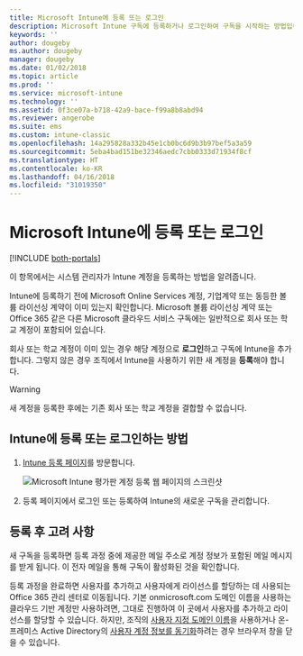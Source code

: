 ```yaml
---
title: Microsoft Intune에 등록 또는 로그인
description: Microsoft Intune 구독에 등록하거나 로그인하여 구독을 시작하는 방법입니다.
keywords: ''
author: dougeby
ms.author: dougeby
manager: dougeby
ms.date: 01/02/2018
ms.topic: article
ms.prod: ''
ms.service: microsoft-intune
ms.technology: ''
ms.assetid: 0f3ce07a-b718-42a9-bace-f99a8b8abd94
ms.reviewer: angerobe
ms.suite: ems
ms.custom: intune-classic
ms.openlocfilehash: 14a295828a332b45e1cb0bc6d9b3b97bef5a3a59
ms.sourcegitcommit: 5eba4bad151be32346aedc7cbb0333d71934f8cf
ms.translationtype: HT
ms.contentlocale: ko-KR
ms.lasthandoff: 04/16/2018
ms.locfileid: "31019350"
---
```

# <a name="sign-up-or-sign-in-to-microsoft-intune"></a>Microsoft Intune에 등록 또는 로그인

[!INCLUDE [both-portals](./includes/note-for-both-portals.md)]

이 항목에서는 시스템 관리자가 Intune 계정을 등록하는 방법을 알려줍니다.

Intune에 등록하기 전에 Microsoft Online Services 계정, 기업계약 또는 동등한 볼륨 라이선싱 계약이 이미 있는지 확인합니다. Microsoft 볼륨 라이선싱 계약 또는 Office 365 같은 다른 Microsoft 클라우드 서비스 구독에는 일반적으로 회사 또는 학교 계정이 포함되어 있습니다.

회사 또는 학교 계정이 이미 있는 경우 해당 계정으로 **로그인**하고 구독에 Intune을 추가합니다. 그렇지 않은 경우 조직에서 Intune을 사용하기 위한 새 계정을 **등록**해야 합니다.

>[!WARNING]
>새 계정을 등록한 후에는 기존 회사 또는 학교 계정을 결합할 수 없습니다.

## <a name="how-to-sign-up-or-sign-in-to-intune"></a>Intune에 등록 또는 로그인하는 방법

1. [Intune 등록 페이지](https://portal.office.com/Signup/Signup.aspx?OfferId=40BE278A-DFD1-470a-9EF7-9F2596EA7FF9&dl=INTUNE_A&ali=1#0%20)를 방문합니다.

   ![Microsoft Intune 평가판 계정 등록 웹 페이지의 스크린샷](./media/account-sign-up-site.png)

2. 등록 페이지에서 로그인 또는 등록하여 Intune의 새로운 구독을 관리합니다.

## <a name="post-sign-up-considerations"></a>등록 후 고려 사항
새 구독을 등록하면 등록 과정 중에 제공한 메일 주소로 계정 정보가 포함된 메일 메시지를 받게 됩니다. 이 전자 메일을 통해 구독이 활성화된 것을 확인합니다.

등록 과정을 완료하면 사용자를 추가하고 사용자에게 라이선스를 할당하는 데 사용되는 Office 365 관리 센터로 이동됩니다. 기본 onmicrosoft.com 도메인 이름을 사용하는 클라우드 기반 계정만 사용하려면, 그대로 진행하여 이 곳에서 사용자를 추가하고 라이선스를 할당할 수 있습니다. 하지만, 조직의 [사용자 지정 도메인 이름](custom-domain-name-configure.md)을 사용하거나 온-프레미스 Active Directory의 [사용자 계정 정보를 동기화](users-add.md#sync-active-directory-and-add-users-to-intune)하려는 경우 브라우저 창을 닫을 수 있습니다.
